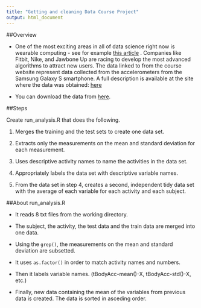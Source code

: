 ```yaml
---
title: "Getting and cleaning Data Course Project"
output: html_document
---
```


##Overview

- One of the most exciting areas in all of data science right now is wearable computing - see for example [this article](http://www.insideactivitytracking.com/data-science-activity-tracking-and-the-battle-for-the-worlds-top-sports-brand/) . Companies like Fitbit, Nike, and Jawbone Up are racing to develop the most advanced algorithms to attract new users. The data linked to from the course website represent data collected from the accelerometers from the Samsung Galaxy S smartphone. A full description is available at the site where the data was obtained:  [here](http://archive.ics.uci.edu/ml/datasets/Human+Activity+Recognition+Using+Smartphones)

- You can download the data from [here](https://d396qusza40orc.cloudfront.net/getdata%2Fprojectfiles%2FUCI%20HAR%20Dataset.zip).

##Steps

Create run_analysis.R that does the following.

1. Merges the training and the test sets to create one data set.

2. Extracts only the measurements on the mean and standard deviation for each measurement.

3. Uses descriptive activity names to name the activities in the data set.

4. Appropriately labels the data set with descriptive variable names.

5. From the data set in step 4, creates a second, independent tidy data set with the average of each variable for each activity and each subject.

##About run_analysis.R
- It reads 8 txt files from the working directory.

- The subject, the activity, the test data and the train data are merged into one data.

- Using the `grep()`, the measurements on the mean and standard deviation are subsetted.

- It uses `as.factor()` in order to match activity names and numbers.

- Then it labels variable names. (tBodyAcc-mean()-X, tBodyAcc-std()-X, etc.) 

- Finally, new data containing the mean of the variables from previous data is created. The data is sorted in asceding order.